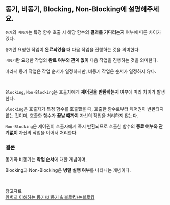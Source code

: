 ## 동기, 비동기, Blocking, Non-Blocking에 설명해주세요.

`동기`와 `비동기`는 특정 함수 호출 시 해당 함수의 **결과를 기다리는지** 여부에 따른 차이가 있다.

`동기`란 요청한 작업이 **완료되었을 때** 다음 작업을 진행하는 것을 의미한다.

`비동기`란 요청한 작업의 **완료 여부와 관계 없이** 다음 작업을 진행하는 것을 의미한다.

따라서 동기 작업은 작업 순서가 일정하지만, 비동기 작업은 순서가 일정하지 않다.

<br />

`Blocking`, `Non-Blocking`은 호출자에게 **제어권을 반환하는지** 여부에 따라 차이가 발생한다.

`Blocking`은 호출자가 특정 함수를 호출했을 때, 호출한 함수로부터 제어권이 반환되지 않는 것이며, 호출한 함수가 **끝날 때까지** 자신의 작업을 처리하지 않는다.

`Non-Blocking`은 제어권이 호출자에게 즉시 반환되므로 호출한 함수의 **종료 여부와 관계없이** 자신의 작업을 이어서 처리한다.

### 결론

동기와 비동기는 **작업 순서**에 대한 개념이며,

Blocking과 Non-Blocking은 **병렬 실행 여부**를 나타내는 개념이다.

<br />

참고자료  
[완벽히 이해하는 동기/비동기 & 블로킹/논블로킹](https://inpa.tistory.com/entry/%F0%9F%91%A9%E2%80%8D%F0%9F%92%BB-%EB%8F%99%EA%B8%B0%EB%B9%84%EB%8F%99%EA%B8%B0-%EB%B8%94%EB%A1%9C%ED%82%B9%EB%85%BC%EB%B8%94%EB%A1%9C%ED%82%B9-%EA%B0%9C%EB%85%90-%EC%A0%95%EB%A6%AC#%EB%B9%84%EB%8F%99%EA%B8%B0%EC%9D%98_%EC%84%B1%EB%8A%A5_%EC%9D%B4%EC%A0%90)
